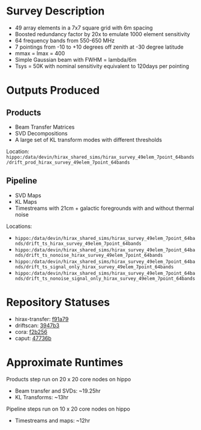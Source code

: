# Survey Description

- 49 array elements in a 7x7 square grid with 6m spacing
- Boosted redundancy factor by 20x to emulate 1000 element sensitivity
- 64 frequency bands from 550-650 MHz
- 7 pointings from -10 to +10 degrees off zenith at -30 degree latitude
- mmax = lmax = 400
- Simple Gaussian beam with FWHM = lambda/6m
- Tsys = 50K with nominal sensitivity equivalent to 120days per pointing

# Outputs Produced

## Products

- Beam Transfer Matrices
- SVD Decompositions
- A large set of KL transform modes with different thresholds

Location: `hippo:/data/devin/hirax_shared_sims/hirax_survey_49elem_7point_64bands/drift_prod_hirax_survey_49elem_7point_64bands`

## Pipeline

- SVD Maps
- KL Maps
- Timestreams with 21cm + galactic foregrounds with and without thermal noise

Locations:
- `hippo:/data/devin/hirax_shared_sims/hirax_survey_49elem_7point_64bands/drift_ts_hirax_survey_49elem_7point_64bands`
- `hippo:/data/devin/hirax_shared_sims/hirax_survey_49elem_7point_64bands/drift_ts_nonoise_hirax_survey_49elem_7point_64bands`
- `hippo:/data/devin/hirax_shared_sims/hirax_survey_49elem_7point_64bands/drift_ts_signal_only_hirax_survey_49elem_7point_64bands`
- `hippo:/data/devin/hirax_shared_sims/hirax_survey_49elem_7point_64bands/drift_ts_nonoise_signal_only_hirax_survey_49elem_7point_64bands`

# Repository Statuses

- hirax-transfer: [f91a79](https://github.com/hirax-array/hirax_transfer/commit/f91a7938004302be20673be399ba3c4b53e16219)
- driftscan: [3947b3](https://github.com/hirax-array/driftscan/commit/3947b3fe57725ca51ecee0f88c7f1816ccadcf85)
- cora: [f2b256](https://github.com/radiocosmology/cora/commit/f2b25635b80ae5fb3adf4fd37ec11fd248f2f885)
- caput: [47736b](https://github.com/radiocosmology/caput/commit/47736b574062020fcb76c9351d33b8c18b85ad23)

# Approximate Runtimes

Products step run on 20 x 20 core nodes on hippo

- Beam transfer and SVDs: ~19.25hr
- KL Transforms: ~13hr

Pipeline steps run on 10 x 20 core nodes on hippo

- Timestreams and maps: ~12hr



